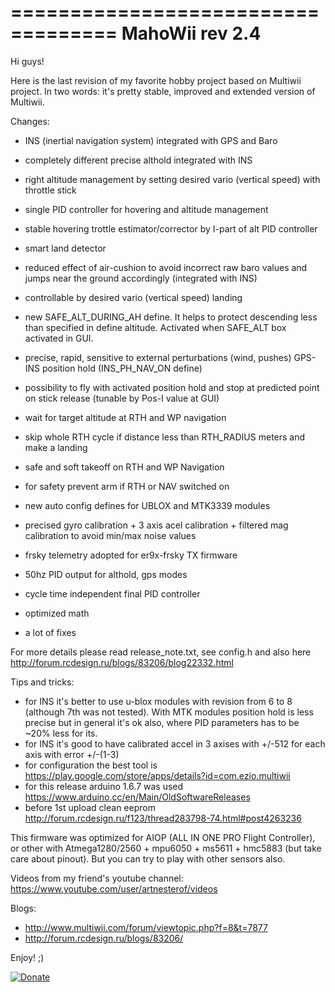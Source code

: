 
===================================
MahoWii rev 2.4 
===================================

Hi guys!

Here is the last revision of my favorite hobby project based on Multiwii project.
In two words: it's pretty stable, improved and extended version of Multiwii.

Changes:
- INS (inertial navigation system) integrated with GPS and Baro

- completely different precise althold integrated with INS
- right altitude management by setting desired vario (vertical speed) with throttle stick
- single PID controller for hovering and altitude management
- stable hovering trottle estimator/corrector by I-part of alt PID controller
- smart land detector
- reduced effect of air-cushion to avoid incorrect raw baro values and jumps near the ground accordingly (integrated with INS)
- controllable by desired vario (vertical speed) landing 
- new SAFE_ALT_DURING_AH define. It helps to protect descending less than specified in define altitude. Activated when SAFE_ALT box activated in GUI.

- precise, rapid, sensitive to external perturbations (wind, pushes) GPS-INS position hold (INS_PH_NAV_ON define)
- possibility to fly with activated position hold and stop at predicted point on stick release (tunable by Pos-I value at GUI)
- wait for target altitude at RTH and WP navigation
- skip whole RTH cycle if distance less than RTH_RADIUS meters and make a landing
- safe and soft takeoff on RTH and WP Navigation
- for safety prevent arm if RTH or NAV switched on
- new auto config defines for UBLOX and MTK3339 modules

- precised gyro calibration + 3 axis acel calibration + filtered mag calibration to avoid min/max noise values
- frsky telemetry adopted for er9x-frsky TX firmware 
- 50hz PID output for althold, gps modes
- cycle time independent final PID controller 
- optimized math
- a lot of fixes 

For more details please read release_note.txt, see config.h and also here http://forum.rcdesign.ru/blogs/83206/blog22332.html

Tips and tricks:
- for INS it's better to use u-blox modules with revision from 6 to 8 (although 7th was not tested). With MTK modules position hold is less precise but in general it's ok also, where PID parameters has to be ~20% less for its.
- for INS it's good to have calibrated accel in 3 axises with +/-512 for each axis with error +/-(1-3)
- for configuration the best tool is https://play.google.com/store/apps/details?id=com.ezio.multiwii
- for this release arduino 1.6.7 was used https://www.arduino.cc/en/Main/OldSoftwareReleases
- before 1st upload clean eeprom http://forum.rcdesign.ru/f123/thread283798-74.html#post4263236

This firmware was optimized for AIOP (ALL IN ONE PRO Flight Controller), or other with Atmega1280/2560 + mpu6050 + ms5611 + hmc5883 (but take care about pinout). But you can try to play with other sensors also.

Videos from my friend's youtube channel: 
https://www.youtube.com/user/artnesterof/videos

Blogs:
- http://www.multiwii.com/forum/viewtopic.php?f=8&t=7877
- http://forum.rcdesign.ru/blogs/83206/

Enjoy! ;)  

[![Donate](https://www.paypalobjects.com/en_US/i/btn/btn_donate_LG.gif)](https://www.paypal.com/cgi-bin/webscr?cmd=_donations&business=NQ6D8YEWUV88S)


